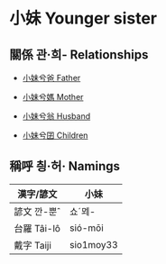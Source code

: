 # 小妹 Younger sister

## 關係 관·희- Relationships

- [小妹兮爸 Father](member2.md)

- [小妹兮媽 Mother](member3.md)

- [小妹兮翁 Husband](member23.md)

- [小妹兮囝 Children](member25.md)



## 稱呼 칑·허· Namings

漢字/諺文 | 小妹
--- | ---
諺文 깐-뿐ˆ | 쇼ˊᄆᆀ-
台羅 Tâi-lô | sió-mōi
戴字 Taiji | sio1moy33


